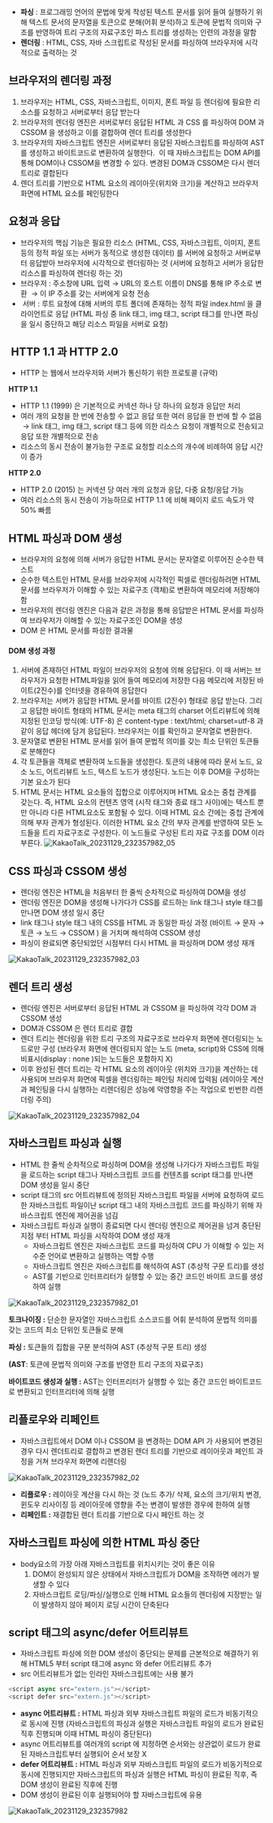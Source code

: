 -   **파싱** : 프로그래밍 언어의 문법에 맞게 작성된 텍스트 문서를 읽어 들여 실행하기 위해 텍스트 문서의 문자열을 토큰으로 분해(어휘 분석)하고 토큰에 문법적 의미와 구조를 반영하여 트리 구조의 자료구조인 파스 트리를 생성하는 인련의 과정을 말함
-   **렌더링** : HTML, CSS, 자바 스크립트로 작성된 문서를 파싱하여 브라우저에 시각적으로 출력하는 것

## **브라우저의 렌더링 과정**

1.  브라우저는 HTML, CSS, 자바스크립트, 이미지, 폰트 파일 등 렌더링에 필요한 리소스를 요청하고 서버로부터 응답 받는다
2.  브라우저의 렌더링 엔진은 서버로부터 응답된 HTML 과 CSS 를 파싱하여 DOM 과 CSSOM 을 생성하고 이를 결합하여 렌더 트리를 생성한다
3.  브라우저의 자바스크립트 엔진은 서버로부터 응답된 자바스크립트를 파싱하여 AST를 생성하고 바이트코드로 변환하여 실행한다.  이 때 자바스크립트는 DOM API를 통해 DOM이나 CSSOM을 변경할 수 있다. 변경된 DOM과 CSSOM은 다시 렌더 트리로 결합된다
4.  렌더 트리를 기반으로 HTML 요소의 레이아웃(위치와 크기)을 계산하고 브라우저 화면에 HTML 요소를 페인팅한다

## **요청과 응답**

-   브라우저의 핵심 기능은 필요한 리소스 (HTML, CSS, 자바스크립트, 이미지, 폰트 등의 정적 파일 또는 서버가 동적으로 생성한 데이터) 를 서버에 요청하고 서버로부터 응답받아 브라우저에 시각적으로 렌더링하는 것 (서버에 요청하고 서버가 응답한 리소스를 파싱하여 렌더링 하는 것)
-   브라우저 : 주소창에 URL 입력 → URL의 호스트 이름이 DNS를 통해 IP 주소로 변환  → 이 IP 주소를 갖는 서버에게 요청 전송
-    서버 : 루트 요청에 대해 서버의 루트 폴더에 존재하는 정적 파일 index.html 을 클라이언트로 응답 (HTML 파싱 중 link 태그, img 태그, script 태그를 만나면 파싱을 일시 중단하고 해당 리소스 파일을 서버로 요청)

##  **HTTP 1.1 과 HTTP 2.0**

-   HTTP 는 웹에서 브라우저와 서버가 통신하기 위한 프로토콜 (규약)

**HTTP 1.1**

-   HTTP 1.1 (1999) 은 기본적으로 커넥션 하나 당 하나의 요청과 응답만 처리
-   여러 개의 요청을 한 번에 전송할 수 없고 응답 또한 여러 응답을 한 번에 할 수 없음  → link 태그, img 태그, script 태그 등에 의한 리소스 요청이 개별적으로 전송되고 응답 또한 개별적으로 전송
-   리소스의 동시 전송이 불가능한 구조로 요청할 리소스의 개수에 비례하여 응답 시간이 증가

**HTTP 2.0**

-   HTTP 2.0 (2015) 는 커넥션 당 여러 개의 요청과 응답, 다중 요청/응답 가능
-   여러 리소스의 동시 전송이 가능하므로 HTTP 1.1 에 비해 페이지 로드 속도가 약 50% 빠름

## **HTML 파싱과 DOM 생성**

-   브라우저의 요청에 의해 서버가 응답한 HTML 문서는 문자열로 이루어진 순수한 텍스트
-   순수한 텍스트인 HTML 문서를 브라우저에 시각적인 픽셀로 렌더링하려면 HTML 문서를 브라우저가 이해할 수 있는 자료구조 (객체)로 변환하여 메모리에 저장해야함
-   브라우저의 렌더링 엔진은 다음과 같은 과정을 통해 응답받은 HTML 문서를 파싱하여 브라우저가 이해할 수 있는 자료구조인 DOM을 생성
-   DOM 은 HTML 문서를 파싱한 결과물

#### DOM 생성 과정

1.  서버에 존재하던 HTML 파일이 브라우저의 요청에 의해 응답된다. 이 때 서버는 브라우저가 요청한 HTML파일을 읽어 들여 메모리에 저장한 다음 메모리에 저장된 바이트(2진수)를 인터넷을 경유하여 응답한다
2.  브라우저는 서버가 응답한 HTML 문서를 바이트 (2진수) 형태로 응답 받는다. 그리고 응답한 바이트 형태의 HTML 문서는 meta 태그의 charset 어트리뷰트에 의해 지정된 인코딩 방식(예: UTF-8) 은 content-type : text/html; charset=utf-8 과 같이 응답 헤더에 담겨 응답된다. 브라우저는 이를 확인하고 문자열로 변환한다.
3.  문자열로 변환된 HTML 문서를 읽어 들여 문법적 의미를 갖는 최소 단위인 토큰들로 분해한다
4.  각 토큰들을 객체로 변환하여 노드들을 생성한다. 토큰의 내용에 따라 문서 노드, 요소 노드, 어트리뷰트 노드, 텍스트 노드가 생성된다. 노드는 이후 DOM을 구성하는 기본 요소가 된다
5.  HTML 문서는 HTML 요소들의 집합으로 이루어지며 HTML 요소는 중첩 관계를 갖는다. 즉, HTML 요소의 컨텐츠 영역 (시작 태그와 종료 태그 사이)에는 텍스트 뿐만 아니라 다른 HTML요소도 포함될 수 있다. 이때 HTML 요소 간에는 중첩 관계에 의해 부자 관계가 형성된다. 이러한 HTML 요소 간의 부자 관계를 반영하여 모든 노드들을 트리 자료구조로 구성한다. 이 노드들로 구성된 트리 자료 구조를 DOM 이라 부른다.
![KakaoTalk_20231129_232357982_05](https://github.com/Echchi/modernJS_deepDive/assets/112493260/121b42a0-4593-4d45-82d8-a34111eba5d4)

## **CSS 파싱과 CSSOM 생성**

-   렌더링 엔진은 HTML을 처음부터 한 줄씩 순차적으로 파싱하여 DOM을 생성
-   렌더링 엔진은 DOM을 생성해 나가다가 CSS를 로드하는 link 태그나 style 태그를 만나면 DOM 생성 일시 중단
-   link 태그나 style 태그 내의 CSS를 HTML 과 동일한 파싱 과정 (바이트 → 문자 → 토큰 → 노드 → CSSOM ) 을 거치며 해석하여 CSSOM 생성
-   파싱이 완료되면 중단되었던 시점부터 다시 HTML 을 파싱하며 DOM 생성 재개

![KakaoTalk_20231129_232357982_03](https://github.com/Echchi/modernJS_deepDive/assets/112493260/4e6c9d5a-7016-4a8b-bbac-2b5b6dc5cdaf)

## **렌더 트리 생성**

-   렌더링 엔진은 서버로부터 응답된 HTML 과 CSSOM 을 파싱하여 각각 DOM 과 CSSOM 생성
-   DOM과 CSSOM 은 렌더 트리로 결합
-   렌더 트리는 렌더링을 위한 트리 구조의 자료구조로 브라우저 화면에 렌더링되는 노드로만 구성 (브라우저 화면에 렌더링되지 않는 노드 (meta, script)와 CSS에 의해 비표시(display : none )되는 노드들은 포함하지 X)
-   이후 완성된 렌더 트리는 각 HTML 요소의 레이아웃 (위치와 크기)을 계산하는 데 사용되며 브라우저 화면에 픽셀을 렌더링하는 페인팅 처리에 입력됨 (레이아웃 계산과 페인팅을 다시 실행하는 리렌더링은 성능에 악영향을 주는 작업으로 빈번한 리렌더링 주의)

![KakaoTalk_20231129_232357982_04](https://github.com/Echchi/modernJS_deepDive/assets/112493260/e3683f24-d19a-4e15-99e3-82e0df076f7a)

## **자바스크립트 파싱과 실행**

-   HTML 한 줄씩 순차적으로 파싱하며 DOM을 생성해 나가다가 자바스크립트 파일을 로드하는 script 태그나 자바스크립트 코드를 컨텐츠를 script 태그를 만나면 DOM 생성을 일시 중단
-   script 태그의 src 어트리뷰트에 정의된 자바스크립트 파일을 서버에 요청하여 로드한 자바스크립트 파일이난 script 태그 내의 자바스크립트 코드를 파싱하기 위해 자바스크립트 엔진에 제어권을 넘김
-   자바스크립트 파싱과 실행이 종료되면 다시 렌더링 엔진으로 제어권을 넘겨 중단된 지점 부터 HTML 파싱을 시작하여 DOM 생성 재개
    -   자바스크립트 엔진은 자바스크립트 코드를 파싱하여 CPU 가 이해할 수 있는 저수준 언어로 변환하고 실행하는 역할 수행
    -   자바스크립트 엔진은 자바스크립트를 해석하여 AST (추상적 구문 트리)를 생성
    -   AST를 기반으로 인터프리터가 실행할 수 있는 중간 코드인 바이트 코드를 생성하여 실행

![KakaoTalk_20231129_232357982_01](https://github.com/Echchi/modernJS_deepDive/assets/112493260/8a8ef898-cdec-42bf-9f45-738c85113dd3)

**토크나이징 :** 단순한 문자열인 자바스크립트 소스코드를 어휘 분석하여 문법적 의미를 갖는 코드의 최소 단위인 토큰들로 분해

**파싱 :** 토큰들의 집합을 구문 분석하여 AST (추상적 구문 트리) 생성

**(AST**: 토큰에 문법적 의미와 구조를 반영한 트리 구조의 자료구조)

**바이트코드 생성과 실행 :** AST는 인터프리터가 실행할 수 있는 중간 코드인 바이트코드로 변환되고 인터프리터에 의해 실행

## **리플로우와 리페인트**

-   자바스크립트에서 DOM 이나 CSSOM 을 변경하는 DOM API 가 사용되어 변경된 경우 다시 렌더트리로 결합하고 변경된 렌더 트리를 기반으로 레이아웃과 페인트 과정을 거쳐 브라우저 화면에 리렌더링

![KakaoTalk_20231129_232357982_02](https://github.com/Echchi/modernJS_deepDive/assets/112493260/317db29e-7461-458d-9cbe-fb03e96e9780)

-   **리플로우 :** 레이아웃 계산을 다시 하는 것 (노드 추가/ 삭제, 요소의 크기/위치 변경, 윈도우 리사이징 등 레이아웃에 영향을 주는 변경이 발생한 경우에 한하여 실행
-   **리페인트 :** 재결합된 렌더 트리를 기반으로 다시 페인트 하는 것

## **자바스크립트 파싱에 의한 HTML 파싱 중단**

-   body요소의 가장 아래 자바스크립트를 위치시키는 것이 좋은 이유
    1.  DOM이 완성되지 않은 상태에서 자바스크립트가 DOM을 조작하면 에러가 발생할 수 있다
    2.  자바스크립트 로딩/파싱/실행으로 인해 HTML 요소들의 렌더링에 지장받는 일이 발생하지 않아 페이지 로딩 시간이 단축된다

## **script 태그의 async/defer 어트리뷰트**

-   자바스크립트 파싱에 의한 DOM 생성이 중단되는 문제를 근본적으로 해결하기 위해 HTML5 부터 script 태그에 async 와 defer 어트리뷰트 추가
-   src 어트리뷰트가 없는 인라인 자바스크립트에는 사용 불가

``` javascript
<script async src="extern.js"></script>
<script defer src="extern.js"></script>
```

-   **async 어트리뷰트 :** HTML 파싱과 외부 자바스크립트 파일의 로드가 비동기적으로 동시에 진행 (자바스크립트의 파싱과 실행은 자바스크립트 파일의 로드가 완료된 직후 진행되며 이때 HTML 파싱이 중단된다)
-   async 어트리뷰트를 여러개의 script 에 지정하면 순서와는 상관없이 로드가 완료된 자바스크립트부터 실행되어 순서 보장 X
-   **defer 어트리뷰트 :** HTML 파싱과 외부 자바스크립트 파일의 로드가 비동기적으로 동시에 진행되지만 자바스크립트의 파싱과 실행은 HTML 파싱이 완료된 직후, 즉 DOM 생성이 완료된 직후에 진행
-   DOM 생성이 완료된 이후 실행되어야 할 자바스크립트에 유용

![KakaoTalk_20231129_232357982](https://github.com/Echchi/modernJS_deepDive/assets/112493260/cc17415a-4416-4646-8eca-864672ab7200)
